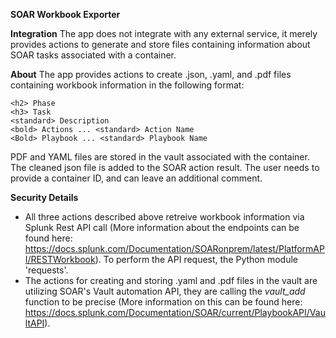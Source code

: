 **SOAR Workbook Exporter**

**Integration**
The app does not integrate with any external service, it merely provides actions to generate and store files containing information about SOAR tasks associated with a container.

**About**
The app provides actions to create .json, .yaml, and .pdf files containing workbook information in the following format:
```
<h2> Phase
<h3> Task
<standard> Description
<bold> Actions ... <standard> Action Name
<Bold> Playbook ... <standard> Playbook Name
```
PDF and YAML files are stored in the vault associated with the container. The cleaned json file is added to the SOAR action result. 
The user needs to provide a container ID, and can leave an additional comment.

**Security Details**
- All three actions described above retreive workbook information via Splunk Rest API call (More information about the endpoints can be found here: https://docs.splunk.com/Documentation/SOARonprem/latest/PlatformAPI/RESTWorkbook). To perform the API request, the Python module 'requests'.
- The actions for creating and storing .yaml and .pdf files in the vault are utilizing SOAR's Vault automation API, they are calling the *vault_add* function to be precise (More information on this can be found here: https://docs.splunk.com/Documentation/SOAR/current/PlaybookAPI/VaultAPI).

